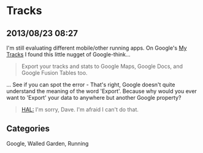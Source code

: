 # Tracks

## 2013/08/23 08:27

I'm still evaluating different mobile/other running apps. On Google's [My Tracks][1] I found this little nugget of Google-think...

> Export your tracks and stats to Google Maps, Google Docs, and Google Fusion Tables too.
> 

... See if you can spot the error - That's right, Google doesn't quite understand the meaning of the word 'Export'. Because why would you ever want to 'Export' your data to anywhere but another Google property? 

> [HAL:][2] I'm sorry, Dave. I'm afraid I can't do that. 

[1]: http://www.google.com/mobile/mytracks/
[2]: http://www.imdb.com/character/ch0002896/quotes

## Categories
Google, Walled Garden, Running
